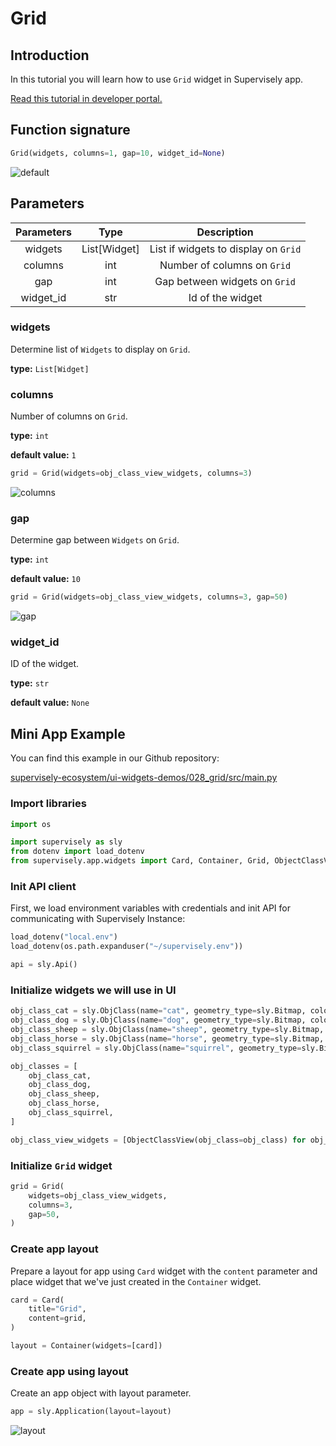 # Grid

## Introduction

In this tutorial you will learn how to use `Grid` widget in Supervisely app.

[Read this tutorial in developer portal.](https://developer.supervise.ly/app-development/apps-with-gui/Grid)

## Function signature

```python
Grid(widgets, columns=1, gap=10, widget_id=None)
```

![default](https://user-images.githubusercontent.com/120389559/218113232-54061027-c0c2-4c9a-abc6-199808da9755.png)

## Parameters

| Parameters |     Type     |             Description              |
| :--------: | :----------: | :----------------------------------: |
|  widgets   | List[Widget] | List if widgets to display on `Grid` |
|  columns   |     int      |     Number of columns on `Grid`      |
|    gap     |     int      |    Gap between widgets on `Grid`     |
| widget_id  |     str      |           Id of the widget           |

### widgets

Determine list of `Widgets` to display on `Grid`.

**type:** `List[Widget]`

### columns

Number of columns on `Grid`.

**type:** `int`

**default value:** `1`

```python
grid = Grid(widgets=obj_class_view_widgets, columns=3)
```

![columns](https://user-images.githubusercontent.com/120389559/218115665-afdff2fd-ff83-417f-8637-894627ea70c8.png)

### gap

Determine gap between `Widgets` on `Grid`.

**type:** `int`

**default value:** `10`

```python
grid = Grid(widgets=obj_class_view_widgets, columns=3, gap=50)
```

![gap](https://user-images.githubusercontent.com/120389559/218116106-778e8c3e-8663-4b9a-96d7-3aef82190be8.png)

### widget_id

ID of the widget.

**type:** `str`

**default value:** `None`

## Mini App Example

You can find this example in our Github repository:

[supervisely-ecosystem/ui-widgets-demos/028_grid/src/main.py](https://github.com/supervisely-ecosystem/ui-widgets-demos/blob/master/028_grid/src/main.py)

### Import libraries

```python
import os

import supervisely as sly
from dotenv import load_dotenv
from supervisely.app.widgets import Card, Container, Grid, ObjectClassView
```

### Init API client

First, we load environment variables with credentials and init API for communicating with Supervisely Instance:

```python
load_dotenv("local.env")
load_dotenv(os.path.expanduser("~/supervisely.env"))

api = sly.Api()
```

### Initialize widgets we will use in UI

```python
obj_class_cat = sly.ObjClass(name="cat", geometry_type=sly.Bitmap, color=[255, 0, 0])
obj_class_dog = sly.ObjClass(name="dog", geometry_type=sly.Bitmap, color=[0, 255, 0])
obj_class_sheep = sly.ObjClass(name="sheep", geometry_type=sly.Bitmap, color=[0, 0, 255])
obj_class_horse = sly.ObjClass(name="horse", geometry_type=sly.Bitmap, color=[255, 255, 0])
obj_class_squirrel = sly.ObjClass(name="squirrel", geometry_type=sly.Bitmap, color=[255, 0, 255])

obj_classes = [
    obj_class_cat,
    obj_class_dog,
    obj_class_sheep,
    obj_class_horse,
    obj_class_squirrel,
]

obj_class_view_widgets = [ObjectClassView(obj_class=obj_class) for obj_class in obj_classes]
```

### Initialize `Grid` widget

```python
grid = Grid(
    widgets=obj_class_view_widgets,
    columns=3,
    gap=50,
)
```

### Create app layout

Prepare a layout for app using `Card` widget with the `content` parameter and place widget that we've just created in the `Container` widget.

```python
card = Card(
    title="Grid",
    content=grid,
)

layout = Container(widgets=[card])
```

### Create app using layout

Create an app object with layout parameter.

```python
app = sly.Application(layout=layout)
```

![layout](https://user-images.githubusercontent.com/120389559/218116106-778e8c3e-8663-4b9a-96d7-3aef82190be8.png)

